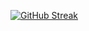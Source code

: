 [![GitHub Streak](https://streak-stats.demolab.com?user=emberfromashes&theme=dark)](https://git.io/streak-stats)
